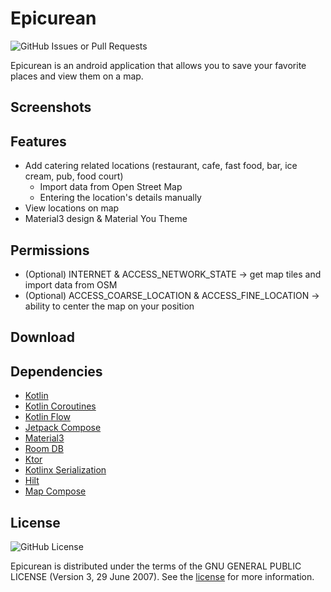 # Epicurean

![GitHub Issues or Pull Requests](https://img.shields.io/github/issues/floz30/Epicurean?style=for-the-badge)

Epicurean is an android application that allows you to save your favorite places and view them on a map.

## Screenshots

## Features

- Add catering related locations (restaurant, cafe, fast food, bar, ice cream, pub, food court)
  - Import data from Open Street Map
  - Entering the location's details manually
- View locations on map
- Material3 design & Material You Theme

## Permissions

- (Optional) INTERNET & ACCESS_NETWORK_STATE -> get map tiles and import data from OSM
- (Optional) ACCESS_COARSE_LOCATION & ACCESS_FINE_LOCATION -> ability to center the map on your position

## Download

## Dependencies

- [Kotlin]()
- [Kotlin Coroutines]()
- [Kotlin Flow]()
- [Jetpack Compose]()
- [Material3]()
- [Room DB]()
- [Ktor]()
- [Kotlinx Serialization]()
- [Hilt]()
- [Map Compose]()

## License

![GitHub License](https://img.shields.io/github/license/floz30/Epicurean?style=for-the-badge)

Epicurean is distributed under the terms of the GNU GENERAL PUBLIC LICENSE (Version 3, 29 June 2007).
See the [license](LICENSE) for more information.